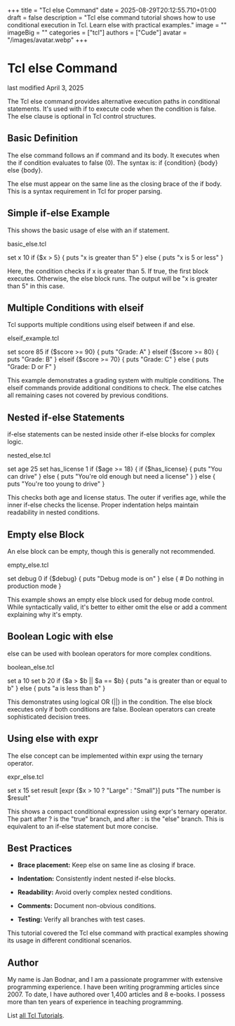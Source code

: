 +++
title = "Tcl else Command"
date = 2025-08-29T20:12:55.710+01:00
draft = false
description = "Tcl else command tutorial shows how to use conditional execution in Tcl. Learn else with practical examples."
image = ""
imageBig = ""
categories = ["tcl"]
authors = ["Cude"]
avatar = "/images/avatar.webp"
+++

# Tcl else Command

last modified April 3, 2025

The Tcl else command provides alternative execution paths in conditional
statements. It's used with if to execute code when the condition is false.
The else clause is optional in Tcl control structures.

## Basic Definition

The else command follows an if command and its body. It
executes when the if condition evaluates to false (0). The syntax is:
if {condition} {body} else {body}.

The else must appear on the same line as the closing brace of the
if body. This is a syntax requirement in Tcl for proper parsing.

## Simple if-else Example

This shows the basic usage of else with an if statement.

basic_else.tcl
  

set x 10
if {$x &gt; 5} {
    puts "x is greater than 5"
} else {
    puts "x is 5 or less"
}

Here, the condition checks if x is greater than 5. If true, the first block
executes. Otherwise, the else block runs. The output will be
"x is greater than 5" in this case.

## Multiple Conditions with elseif

Tcl supports multiple conditions using elseif between if
and else.

elseif_example.tcl
  

set score 85
if {$score &gt;= 90} {
    puts "Grade: A"
} elseif {$score &gt;= 80} {
    puts "Grade: B"
} elseif {$score &gt;= 70} {
    puts "Grade: C"
} else {
    puts "Grade: D or F"
}

This example demonstrates a grading system with multiple conditions. The
elseif commands provide additional conditions to check. The
else catches all remaining cases not covered by previous conditions.

## Nested if-else Statements

if-else statements can be nested inside other if-else
blocks for complex logic.

nested_else.tcl
  

set age 25
set has_license 1
if {$age &gt;= 18} {
    if {$has_license} {
        puts "You can drive"
    } else {
        puts "You're old enough but need a license"
    }
} else {
    puts "You're too young to drive"
}

This checks both age and license status. The outer if verifies age,
while the inner if-else checks the license. Proper indentation
helps maintain readability in nested conditions.

## Empty else Block

An else block can be empty, though this is generally not recommended.

empty_else.tcl
  

set debug 0
if {$debug} {
    puts "Debug mode is on"
} else {
    # Do nothing in production mode
}

This example shows an empty else block used for debug mode control.
While syntactically valid, it's better to either omit the else or
add a comment explaining why it's empty.

## Boolean Logic with else

else can be used with boolean operators for more complex conditions.

boolean_else.tcl
  

set a 10
set b 20
if {$a &gt; $b || $a == $b} {
    puts "a is greater than or equal to b"
} else {
    puts "a is less than b"
}

This demonstrates using logical OR (||) in the condition. The
else block executes only if both conditions are false. Boolean
operators can create sophisticated decision trees.

## Using else with expr

The else concept can be implemented within expr using
the ternary operator.

expr_else.tcl
  

set x 15
set result [expr {$x &gt; 10 ? "Large" : "Small"}]
puts "The number is $result"

This shows a compact conditional expression using expr's ternary
operator. The part after ? is the "true" branch, and after
: is the "else" branch. This is equivalent to an if-else
statement but more concise.

## Best Practices

- **Brace placement:** Keep else on same line as closing if brace.

- **Indentation:** Consistently indent nested if-else blocks.

- **Readability:** Avoid overly complex nested conditions.

- **Comments:** Document non-obvious conditions.

- **Testing:** Verify all branches with test cases.

 

This tutorial covered the Tcl else command with practical
examples showing its usage in different conditional scenarios.

## Author

My name is Jan Bodnar, and I am a passionate programmer with extensive
programming experience. I have been writing programming articles since 2007.
To date, I have authored over 1,400 articles and 8 e-books. I possess more
than ten years of experience in teaching programming.

List [all Tcl Tutorials](/tcl/).